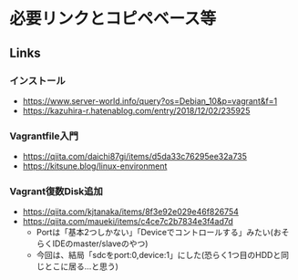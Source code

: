 必要リンクとコピペベース等
===

## Links

### インストール

- https://www.server-world.info/query?os=Debian_10&p=vagrant&f=1
- https://kazuhira-r.hatenablog.com/entry/2018/12/02/235925


### Vagrantfile入門

- https://qiita.com/daichi87gi/items/d5da33c76295ee32a735
- https://kitsune.blog/linux-environment

### Vagrant復数Disk追加

- https://qiita.com/kjtanaka/items/8f3e92e029e46f826754
- https://qiita.com/maueki/items/c4ce7c2b7834e3f4ad7d
  - Portは「基本2つしかない」「Deviceでコントロールする」みたい(おそらくIDEのmaster/slaveのやつ)
  - 今回は、結局「sdcをport:0,device:1」にした(恐らく1つ目のHDDと同じとこに居る…と思う)
